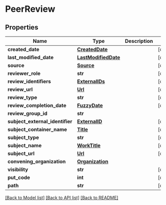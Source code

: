 # PeerReview

## Properties
Name | Type | Description | Notes
------------ | ------------- | ------------- | -------------
**created_date** | [**CreatedDate**](CreatedDate.md) |  | [optional] 
**last_modified_date** | [**LastModifiedDate**](LastModifiedDate.md) |  | [optional] 
**source** | [**Source**](Source.md) |  | [optional] 
**reviewer_role** | **str** |  | [optional] 
**review_identifiers** | [**ExternalIDs**](ExternalIDs.md) |  | [optional] 
**review_url** | [**Url**](Url.md) |  | [optional] 
**review_type** | **str** |  | [optional] 
**review_completion_date** | [**FuzzyDate**](FuzzyDate.md) |  | [optional] 
**review_group_id** | **str** |  | 
**subject_external_identifier** | [**ExternalID**](ExternalID.md) |  | [optional] 
**subject_container_name** | [**Title**](Title.md) |  | [optional] 
**subject_type** | **str** |  | [optional] 
**subject_name** | [**WorkTitle**](WorkTitle.md) |  | [optional] 
**subject_url** | [**Url**](Url.md) |  | [optional] 
**convening_organization** | [**Organization**](Organization.md) |  | 
**visibility** | **str** |  | [optional] 
**put_code** | **int** |  | [optional] 
**path** | **str** |  | [optional] 

[[Back to Model list]](../README.md#documentation-for-models) [[Back to API list]](../README.md#documentation-for-api-endpoints) [[Back to README]](../README.md)


